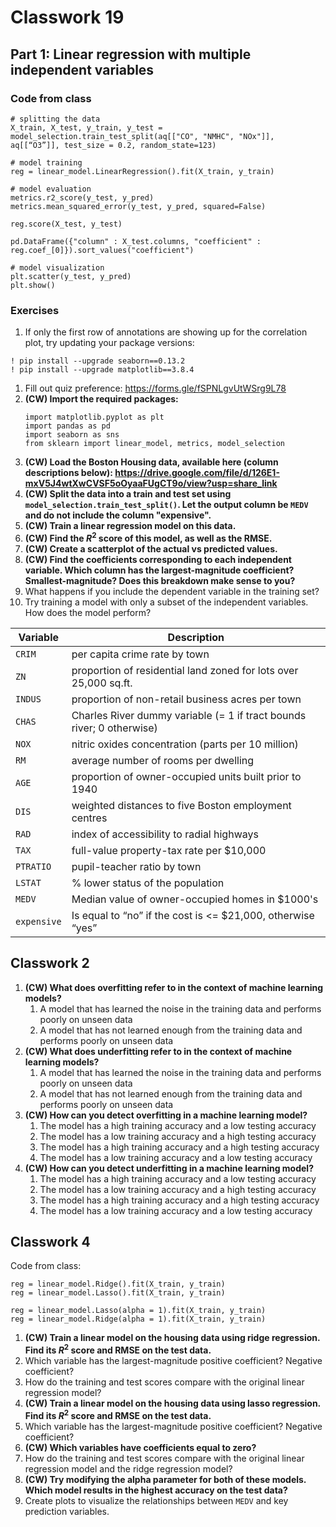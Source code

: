 # Classwork 19

## Part 1: Linear regression with multiple independent variables

### Code from class

```
# splitting the data
X_train, X_test, y_train, y_test = model_selection.train_test_split(aq[["CO", "NMHC", "NOx"]], aq[[“O3”]], test_size = 0.2, random_state=123)

# model training
reg = linear_model.LinearRegression().fit(X_train, y_train)

# model evaluation
metrics.r2_score(y_test, y_pred)
metrics.mean_squared_error(y_test, y_pred, squared=False)

reg.score(X_test, y_test)

pd.DataFrame({"column" : X_test.columns, "coefficient" : reg.coef_[0]}).sort_values("coefficient")

# model visualization
plt.scatter(y_test, y_pred)
plt.show()
```

### Exercises

1. If only the first row of annotations are showing up for the correlation plot, try updating your package versions:
```
! pip install --upgrade seaborn==0.13.2
! pip install --upgrade matplotlib==3.8.4
```
1. Fill out quiz preference: https://forms.gle/fSPNLgvUtWSrg9L78
1. **(CW) Import the required packages:**
   ```
   import matplotlib.pyplot as plt
   import pandas as pd
   import seaborn as sns
   from sklearn import linear_model, metrics, model_selection
   ```
1. **(CW) Load the Boston Housing data, available here (column descriptions below): https://drive.google.com/file/d/126E1-mxV5J4wtXwCVSF5oOyaaFUgCT9o/view?usp=share_link**
1. **(CW) Split the data into a train and test set using `model_selection.train_test_split()`. Let the output column be `MEDV` and do not include the column "expensive".**
1. **(CW) Train a linear regression model on this data.**
1. **(CW) Find the $R^2$ score of this model, as well as the RMSE.**
1. **(CW) Create a scatterplot of the actual vs predicted values.**
1. **(CW) Find the coefficients corresponding to each independent variable. Which column has the largest-magnitude coefficient? Smallest-magnitude? Does this breakdown make sense to you?**
1. What happens if you include the dependent variable in the training set?
1. Try training a model with only a subset of the independent variables. How does the model perform?


Variable | Description
--|--
`CRIM` | per capita crime rate by town
`ZN` | proportion of residential land zoned for lots over 25,000 sq.ft.
`INDUS` | proportion of non-retail business acres per town
`CHAS` | Charles River dummy variable (= 1 if tract bounds river; 0 otherwise)
`NOX` | nitric oxides concentration (parts per 10 million)
`RM` |  average number of rooms per dwelling
`AGE` | proportion of owner-occupied units built prior to 1940
`DIS` |  weighted distances to five Boston employment centres
`RAD` | index of accessibility to radial highways
`TAX` | full-value property-tax rate per $10,000
`PTRATIO` | pupil-teacher ratio by town
`LSTAT` | % lower status of the population
`MEDV` | Median value of owner-occupied homes in $1000's
`expensive` | Is equal to “no” if the cost is <= $21,000, otherwise “yes”

## Classwork 2


1. **(CW) What does overfitting refer to in the context of machine learning models?**
   1. A model that has learned the noise in the training data and performs poorly on unseen data
   1. A model that has not learned enough from the training data and performs poorly on unseen data
1. **(CW) What does underfitting refer to in the context of machine learning models?**
   1. A model that has learned the noise in the training data and performs poorly on unseen data
   1. A model that has not learned enough from the training data and performs poorly on unseen data
1. **(CW) How can you detect overfitting in a machine learning model?**
   1. The model has a high training accuracy and a low testing accuracy
   1. The model has a low training accuracy and a high testing accuracy
   1. The model has a high training accuracy and a high testing accuracy
   1. The model has a low training accuracy and a low testing accuracy
1. **(CW) How can you detect underfitting in a machine learning model?**
   1. The model has a high training accuracy and a low testing accuracy
   1. The model has a low training accuracy and a high testing accuracy
   1. The model has a high training accuracy and a high testing accuracy
   1. The model has a low training accuracy and a low testing accuracy

## Classwork 4

Code from class:
```
reg = linear_model.Ridge().fit(X_train, y_train)
reg = linear_model.Lasso().fit(X_train, y_train)

reg = linear_model.Lasso(alpha = 1).fit(X_train, y_train)
reg = linear_model.Ridge(alpha = 1).fit(X_train, y_train)
```

1. **(CW) Train a linear model on the housing data using ridge regression. Find its $R^2$ score and RMSE on the test data.**
1. Which variable has the largest-magnitude positive coefficient? Negative coefficient?
1. How do the training and test scores compare with the original linear regression model?
1. **(CW) Train a linear model on the housing data using lasso regression. Find its $R^2$ score and RMSE on the test data.**
1. Which variable has the largest-magnitude positive coefficient? Negative coefficient?
1. **(CW) Which variables have coefficients equal to zero?**
1. How do the training and test scores compare with the original linear regression model and the ridge regression model?
1. **(CW) Try modifying the alpha parameter for both of these models. Which model results in the highest accuracy on the test data?**
1. Create plots to visualize the relationships between `MEDV` and key prediction variables.
